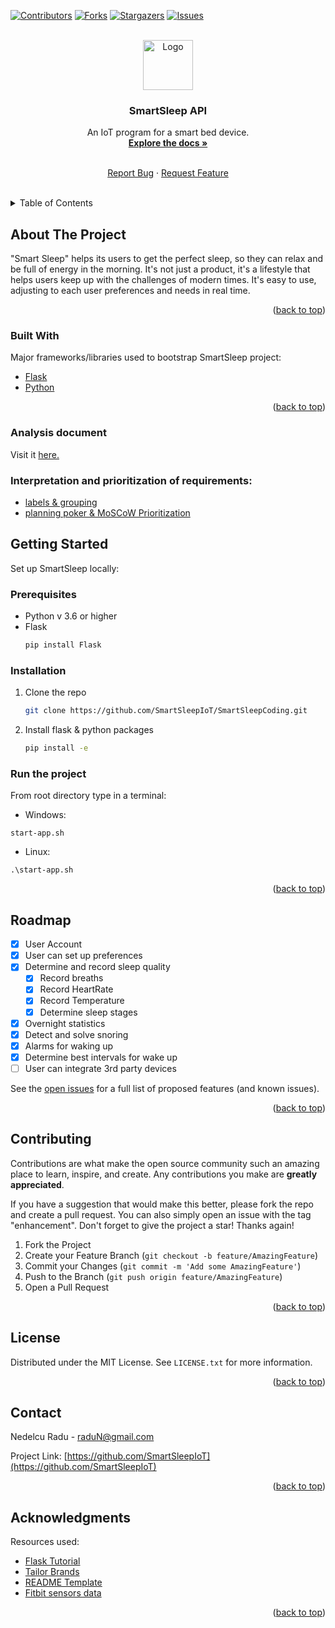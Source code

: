 
<!-- PROJECT SHIELDS -->
<!--
*** I'm using markdown "reference style" links for readability.
*** Reference links are enclosed in brackets [ ] instead of parentheses ( ).
*** See the bottom of this document for the declaration of the reference variables
*** for contributors-url, forks-url, etc. This is an optional, concise syntax you may use.
*** https://www.markdownguide.org/basic-syntax/#reference-style-links
-->
[![Contributors][contributors-shield]][contributors-url]
[![Forks][forks-shield]][forks-url]
[![Stargazers][stars-shield]][stars-url]
[![Issues][issues-shield]][issues-url]




<!-- PROJECT LOGO -->
<br />
<div align="center">
  <a href="https://github.com/othneildrew/Best-README-Template">
    <img src="images/logo.png" alt="Logo" width="80" height="80">
  </a>

  <h3 align="center">SmartSleep API</h3>

  <p align="center">
    An IoT program for a smart bed device. 
    <br />
    <a href="https://docs.google.com/document/d/1VP0sfX9SmfXIrkstNCi3iEgfoAUV0fd1uXmyn17H-WI/edit"><strong>Explore the docs »</strong></a>
    <br />
    <br />
    <p>
    <a href="https://github.com/othneildrew/Best-README-Template/issues">Report Bug</a>
    ·
    <a href="https://github.com/othneildrew/Best-README-Template/issues">Request Feature</a>
  </p>
  <br/>
</div>



<!-- TABLE OF CONTENTS -->
<details>
  <summary>Table of Contents</summary>
  <ol>
    <li>
      <a href="#about-the-project">About The Project</a>
      <ul>
        <li><a href="#built-with">Built With</a></li>
        <li><a href="">Analisys document</a></li>
        <li><a href="">Interpretation and prioritization of requirements</a> </li>
      </ul>
    </li>
    <li>
      <a href="#getting-started">Getting Started</a>
      <ul>
        <li><a href="#prerequisites">Prerequisites</a></li>
        <li><a href="#installation">Installation</a></li>
        <li><a href="">Run the project</a></li>
      </ul>
    </li>
    <li><a href="#roadmap">Roadmap</a></li>
    <li><a href="#contributing">Contributing</a></li>
    <li><a href="#license">License</a></li>
    <li><a href="#contact">Contact</a></li>
    <li><a href="#acknowledgments">Acknowledgments</a></li>
  </ol>
</details>



<!-- ABOUT THE PROJECT -->
## About The Project

"Smart Sleep" helps its users to get the perfect sleep, so they can relax and be full of energy in the morning. It's not just a product, it's a lifestyle that helps users keep up with the challenges of modern times. It's easy to use, adjusting to each user preferences and needs in real time.

<p align="right">(<a href="#top">back to top</a>)</p>



### Built With

Major frameworks/libraries used to bootstrap SmartSleep project:

* [Flask](https://flask.palletsprojects.com/en/2.0.x/)
* [Python](https://www.python.org/)

<p align="right">(<a href="#top">back to top</a>)</p>

### Analysis document
Visit it [here.](https://docs.google.com/document/d/1VP0sfX9SmfXIrkstNCi3iEgfoAUV0fd1uXmyn17H-WI/edit?usp=sharing)

### Interpretation and prioritization of requirements:
* [labels & grouping](https://github.com/SmartSleepIoT/SmartSleepCoding/issues)
* [planning poker & MoSCoW Prioritization](https://github.com/SmartSleepIoT/SmartSleepCoding/projects/1)


<!-- GETTING STARTED -->
## Getting Started

Set up SmartSleep locally:

### Prerequisites

*  Python v 3.6 or higher
* Flask
  ```sh
  pip install Flask
  ```

### Installation

1. Clone the repo
   ```sh
   git clone https://github.com/SmartSleepIoT/SmartSleepCoding.git
   ```
2. Install flask & python packages
   ```sh
   pip install -e
   ```

### Run the project
From root directory type in a terminal:
* Windows:
```shell script
start-app.sh
```
* Linux:
 ```shell script
.\start-app.sh
```

<p align="right">(<a href="#top">back to top</a>)</p>



<!-- ROADMAP -->
## Roadmap

- [x] User Account
- [x] User can set up preferences
- [x] Determine and record sleep quality
     - [x] Record breaths
     - [x] Record HeartRate
     - [x] Record Temperature
     - [X] Determine sleep stages
      
- [X] Overnight statistics
- [x] Detect and solve snoring
- [x] Alarms for waking up
- [X] Determine best intervals for wake up
- [ ] User can integrate 3rd party devices

See the [open issues](https://github.com/SmartSleepIoT/SmartSleepCoding/issues) for a full list of proposed features (and known issues).

<p align="right">(<a href="#top">back to top</a>)</p>



<!-- CONTRIBUTING -->
## Contributing

Contributions are what make the open source community such an amazing place to learn, inspire, and create. Any contributions you make are **greatly appreciated**.

If you have a suggestion that would make this better, please fork the repo and create a pull request. You can also simply open an issue with the tag "enhancement".
Don't forget to give the project a star! Thanks again!

1. Fork the Project
2. Create your Feature Branch (`git checkout -b feature/AmazingFeature`)
3. Commit your Changes (`git commit -m 'Add some AmazingFeature'`)
4. Push to the Branch (`git push origin feature/AmazingFeature`)
5. Open a Pull Request

<p align="right">(<a href="#top">back to top</a>)</p>



<!-- LICENSE -->
## License

Distributed under the MIT License. See `LICENSE.txt` for more information.

<p align="right">(<a href="#top">back to top</a>)</p>



<!-- CONTACT -->
## Contact

Nedelcu Radu - raduN@gmail.com

Project Link: [https://github.com/SmartSleepIoT](https://github.com/SmartSleepIoT)

<p align="right">(<a href="#top">back to top</a>)</p>



<!-- ACKNOWLEDGMENTS -->
## Acknowledgments

Resources used:

* [Flask Tutorial](https://flask.palletsprojects.com/en/2.0.x/tutorial/)
* [Tailor Brands](https://studio.tailorbrands.com/brands/)
* [README Template](https://github.com/othneildrew/Best-README-Template)
* [Fitbit sensors data](https://www.fitbit.com/global/eu/home)

<p align="right">(<a href="#top">back to top</a>)</p>



<!-- MARKDOWN LINKS & IMAGES -->
<!-- https://www.markdownguide.org/basic-syntax/#reference-style-links -->
[contributors-shield]: https://img.shields.io/github/contributors/othneildrew/Best-README-Template.svg?style=for-the-badge
[contributors-url]: https://github.com/SmartSleepIoT/SmartSleepCoding/graphs/contributors
[forks-shield]: https://img.shields.io/github/forks/othneildrew/Best-README-Template.svg?style=for-the-badge
[forks-url]: https://github.com/SmartSleepIoT/SmartSleepCoding/network/members
[stars-shield]: https://img.shields.io/github/stars/othneildrew/Best-README-Template.svg?style=for-the-badge
[stars-url]: https://github.com/SmartSleepIoT/SmartSleepCoding/stargazers
[issues-shield]: https://img.shields.io/github/issues/othneildrew/Best-README-Template.svg?style=for-the-badge
[issues-url]: https://github.com/SmartSleepIoT/SmartSleepCoding/issues
[license-shield]: https://img.shields.io/github/license/othneildrew/Best-README-Template.svg?style=for-the-badge
[license-url]: https://github.com/othneildrew/Best-README-Template/blob/master/LICENSE.txt
[linkedin-shield]: https://img.shields.io/badge/-LinkedIn-black.svg?style=for-the-badge&logo=linkedin&colorB=555
[product-screenshot]: images/screenshot.png



